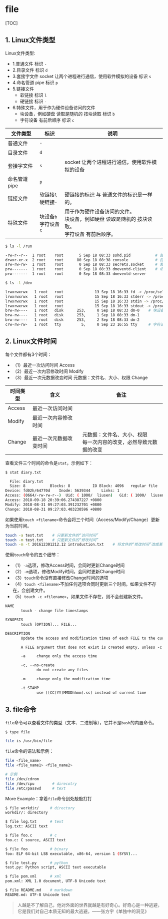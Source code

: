 
# file

[TOC]

## 1. Linux文件类型

Linux文件类型:

- 1.普通文件    标识 `-`
- 2.目录文件    标识 `d`
- 3.套接字文件  socket 让两个进程进行通信，使用软件模拟的设备   标识 `s`
- 4.命名管道 pipe  标识 `p`
- 5.链接文件    
    - 软链接 标识 `l`
    - 硬链接 标识 `-`
- 6.特殊文件，用于作为硬件设备访问的文件
    - 块设备，例如硬盘  读取是随机的  按块读取   标识 `b`
    - 字符设备 有前后顺序    标识 `c`




| 文件类型     | 标识                 | 说明                                                         |
| ------------ | -------------------- | ------------------------------------------------------------ |
| 普通文件     | `-`                  |                                                              |
| 目录文件     | `d`                  |                                                              |
| 套接字文件   | `s`                  | socket 让两个进程进行通信，使用软件模拟的设备                |
| 命名管道pipe | `p`                  |                                                              |
| 链接文件     | 软链接`l`<br/>硬链接`-`   | 硬链接的标识 与 普通文件的标识是一样的。 |
| 特殊文件     | 块设备`b`<br/>字符设备`c` | 用于作为硬件设备访问的文件。<br/>块设备，例如硬盘  读取是随机的  按块读取。<br/>字符设备 有前后顺序。 |


```bash
$ ls -l /run

-rw-r--r--  1 root    root       5 Sep 18 08:33 sshd.pid           # 普通文件
drwxr-xr-x  2 root    root      80 Sep 18 08:38 console            # 目录文件
srw-rw-rw-  1 root    root       0 Sep 18 08:33 secrets.socket     # 套接字文件
prw-------  1 root    root       0 Sep 18 08:33 dmeventd-client    # 命名管道pipe
prw-------  1 root    root       0 Sep 18 08:33 dmeventd-server
```


```bash
$ ls -l /dev

lrwxrwxrwx   1 root   root              13 Sep 18 16:33 fd -> /proc/self/fd    # 软链接
lrwxrwxrwx   1 root   root              15 Sep 18 16:33 stderr -> /proc/self/fd/2
lrwxrwxrwx   1 root   root              15 Sep 18 16:33 stdin -> /proc/self/fd/0
lrwxrwxrwx   1 root   root              15 Sep 18 16:33 stdout -> /proc/self/fd/1
brw-rw----   1 root   disk      253,     0 Sep 18 08:33 dm-0    # 块设备
brw-rw----   1 root   disk      253,     1 Sep 18 08:33 dm-1
brw-rw----   1 root   disk      253,     2 Sep 18 08:33 dm-2
crw-rw-rw-   1 root   tty         5,     0 Sep 23 16:55 tty     # 字符设备
```

## 2. Linux文件时间

每个文件都有3个时间：

- （1）最近一次访问时间   Access
- （2）最近一次内容修改时间   Modify
- （3）最近一次元数据改变时间  元数据：文件名、大小、权限 Change



| 时间类型 | 含义                   | 备注                                                         |
| -------- | ---------------------- | ------------------------------------------------------------ |
| Access   | 最近一次访问时间       |                                                              |
| Modify   | 最近一次内容修改时间   |                                                              |
| Change   | 最近一次元数据改变时间 | 元数据：文件名、大小、权限<br/>每一次内容的改变，必然导致元数据的改变 |


查看文件三个时间的命令是`stat`，示例如下：

```bash
$ stat diary.txt 

  File: diary.txt
  Size: 8         	Blocks: 8          IO Block: 4096   regular file
Device: fd02h/64770d	Inode: 5639344     Links: 1
Access: (0664/-rw-rw-r--)  Uid: ( 1000/  liusen)   Gid: ( 1000/  liusen)
Access: 2018-09-18 20:39:06.274387227 +0800
Modify: 2018-08-31 09:27:03.391232701 +0800
Change: 2018-08-31 09:27:03.403230596 +0800
```

如果使用`touch <filename>`命令会将三个时间（Access/Modify/Change）更新为当前时间。

```bash
touch -a test.txt    # 只更新文件的“访问时间”
touch -m test.txt    # 只更新文件的“修改时间”
touch -m -t 201612301212.12 introduction.txt    # 将文件的“修改时间”改成某个时间点
```

使用`touch`命令的五个细节：

- （1）`-a`选项，修改Access时间，会同时更新Change时间
- （2）`-m`选项，修改Modify时间，会同时更新Change时间
- （3）`touch`命令没有直接修改Change时间的选项
- （4）`touch <filename>`不加任何选项会同时更新三个时间。如果文件不存在，会创建文件。
- （5）`touch -c <filename>`，如果文件不存在，则不会创建新文件。

```txt
NAME
       touch - change file timestamps

SYNOPSIS
       touch [OPTION]... FILE...

DESCRIPTION
       Update the access and modification times of each FILE to the current time.

       A FILE argument that does not exist is created empty, unless -c or -h is supplied.

       -a     change only the access time

       -c, --no-create
              do not create any files

       -m     change only the modification time

       -t STAMP
              use [[CC]YY]MMDDhhmm[.ss] instead of current time

```

## 3. file命令

`file`命令可以查看文件的类型（文本、二进制等），它并不是`bash`的内置命令。

```bash
$ type file

file is /usr/bin/file
```

`file`命令的语法和示例：

```bash
file <file_name>
file <file_name1> <file_name2>

# 示例
file /dev/cdrom
file /dev/cpu        # direcotry
file /etc/passwd     # text
```

More Example：拿着`file`命令到处敲敲打打

```bash
$ file workdir/     # directory
workdir/: directory

$ file log.txt      # text
log.txt: ASCII text

$ file foo.c        # c
foo.c: C source, ASCII text

$ file foo          # binary
foo: ELF 64-bit LSB executable, x86-64, version 1 (SYSV)...

$ file test.py      # python
test.py: Python script, ASCII text executable

$ file pom.xml      # xml
pom.xml: XML 1.0 document, UTF-8 Unicode text

$ file README.md    # markdown
README.md: UTF-8 Unicode text
```

> 人越是不了解自己，他对外面的世界就越是有好奇心。好奇心是一种逃避，它是我们对自己本质无知的最大逃避。——张方宇《单独中的洞见》
